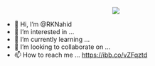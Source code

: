 <p align="center">
  <img src="https://capsule-render.vercel.app/api?type=waving&color=auto&height=300&section=header&text=Hey Everyone&fontSize=90" />
</p>

- 👋 Hi, I’m @RKNahid
- 👀 I’m interested in ...
- 🌱 I’m currently learning ...
- 💞️ I’m looking to collaborate on ...
- 📫 How to reach me ...
https://ibb.co/vZFqztd
<!---
RKNahid/RKNahid is a ✨ special ✨ repository because its `README.md` (this file) appears on your GitHub profile.
You can click the Preview link to take a look at your changes.
--->

